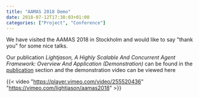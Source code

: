 ```yaml
---
title: "AAMAS 2018 Demo"
date: 2018-07-12T17:38:03+01:00
categories: ["Project", "Conference"]
---
```


We have visited the AAMAS 2018 in Stockholm and would like to say "thank you" for some nice talks.
<!--more-->

Our publication _Lightjason, A Highly Scalable And Concurrent Agent Framework: Overview And Application (Demonstration)_ can be found in the [publication](/publications) section and the demonstration video can be viewed here

{{< video "https://player.vimeo.com/video/255520436" "https://vimeo.com/lightjason/aamas2018" >}}
